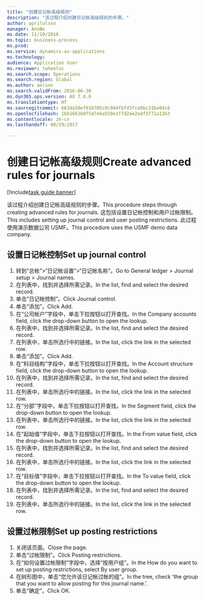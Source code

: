 ```yaml
--- 
title: "创建日记帐高级规则"
description: "该过程介绍创建日记帐高级规则的步骤。"
author: aprilolson
manager: AnnBe
ms.date: 11/10/2016
ms.topic: business-process
ms.prod: 
ms.service: dynamics-ax-applications
ms.technology: 
audience: Application User
ms.reviewer: twheeloc
ms.search.scope: Operations
ms.search.region: Global
ms.author: aolson
ms.search.validFrom: 2016-06-30
ms.dyn365.ops.version: AX 7.0.0
ms.translationtype: HT
ms.sourcegitcommit: 663da58ef01b705c0c984fbfd3fce8bc31be04c6
ms.openlocfilehash: 1bb1663b0f5d7e6a550e1ffd2ee2edf3771a13b3
ms.contentlocale: zh-cn
ms.lasthandoff: 08/29/2017

---
```

# <a name="create-advanced-rules-for-journals"></a><span data-ttu-id="60d7f-103">创建日记帐高级规则</span><span class="sxs-lookup"><span data-stu-id="60d7f-103">Create advanced rules for journals</span></span>

[!include[task guide banner](../../includes/task-guide-banner.md)]

<span data-ttu-id="60d7f-104">该过程介绍创建日记帐高级规则的步骤。</span><span class="sxs-lookup"><span data-stu-id="60d7f-104">This procedure steps through creating advanced rules for journals.</span></span> <span data-ttu-id="60d7f-105">这包括设置日记帐控制和用户过帐限制。</span><span class="sxs-lookup"><span data-stu-id="60d7f-105">This includes setting up journal control and user posting restrictions.</span></span> <span data-ttu-id="60d7f-106">此过程使用演示数据公司 USMF。</span><span class="sxs-lookup"><span data-stu-id="60d7f-106">This procedure uses the USMF demo data company.</span></span>


## <a name="set-up-journal-control"></a><span data-ttu-id="60d7f-107">设置日记帐控制</span><span class="sxs-lookup"><span data-stu-id="60d7f-107">Set up journal control</span></span>
1. <span data-ttu-id="60d7f-108">转到“总帐”>“日记帐设置”>“日记帐名称”。</span><span class="sxs-lookup"><span data-stu-id="60d7f-108">Go to General ledger > Journal setup > Journal names.</span></span>
2. <span data-ttu-id="60d7f-109">在列表中，找到并选择所需记录。</span><span class="sxs-lookup"><span data-stu-id="60d7f-109">In the list, find and select the desired record.</span></span>
3. <span data-ttu-id="60d7f-110">单击“日记帐控制”。</span><span class="sxs-lookup"><span data-stu-id="60d7f-110">Click Journal control.</span></span>
4. <span data-ttu-id="60d7f-111">单击“添加”。</span><span class="sxs-lookup"><span data-stu-id="60d7f-111">Click Add.</span></span>
5. <span data-ttu-id="60d7f-112">在“公司帐户”字段中，单击下拉按钮以打开查找。</span><span class="sxs-lookup"><span data-stu-id="60d7f-112">In the Company accounts field, click the drop-down button to open the lookup.</span></span>
6. <span data-ttu-id="60d7f-113">在列表中，找到并选择所需记录。</span><span class="sxs-lookup"><span data-stu-id="60d7f-113">In the list, find and select the desired record.</span></span>
7. <span data-ttu-id="60d7f-114">在列表中，单击所选行中的链接。</span><span class="sxs-lookup"><span data-stu-id="60d7f-114">In the list, click the link in the selected row.</span></span>
8. <span data-ttu-id="60d7f-115">单击“添加”。</span><span class="sxs-lookup"><span data-stu-id="60d7f-115">Click Add.</span></span>
9. <span data-ttu-id="60d7f-116">在“科目结构”字段中，单击下拉按钮以打开查找。</span><span class="sxs-lookup"><span data-stu-id="60d7f-116">In the Account structure field, click the drop-down button to open the lookup.</span></span>
10. <span data-ttu-id="60d7f-117">在列表中，找到并选择所需记录。</span><span class="sxs-lookup"><span data-stu-id="60d7f-117">In the list, find and select the desired record.</span></span>
11. <span data-ttu-id="60d7f-118">在列表中，单击所选行中的链接。</span><span class="sxs-lookup"><span data-stu-id="60d7f-118">In the list, click the link in the selected row.</span></span>
12. <span data-ttu-id="60d7f-119">在“分部”字段中，单击下拉按钮以打开查找。</span><span class="sxs-lookup"><span data-stu-id="60d7f-119">In the Segment field, click the drop-down button to open the lookup.</span></span>
13. <span data-ttu-id="60d7f-120">在列表中，单击所选行中的链接。</span><span class="sxs-lookup"><span data-stu-id="60d7f-120">In the list, click the link in the selected row.</span></span>
14. <span data-ttu-id="60d7f-121">在“起始值”字段中，单击下拉按钮以打开查找。</span><span class="sxs-lookup"><span data-stu-id="60d7f-121">In the From value field, click the drop-down button to open the lookup.</span></span>
15. <span data-ttu-id="60d7f-122">在列表中，找到并选择所需记录。</span><span class="sxs-lookup"><span data-stu-id="60d7f-122">In the list, find and select the desired record.</span></span>
16. <span data-ttu-id="60d7f-123">在列表中，单击所选行中的链接。</span><span class="sxs-lookup"><span data-stu-id="60d7f-123">In the list, click the link in the selected row.</span></span>
17. <span data-ttu-id="60d7f-124">在“目标值”字段中，单击下拉按钮以打开查找。</span><span class="sxs-lookup"><span data-stu-id="60d7f-124">In the To value field, click the drop-down button to open the lookup.</span></span>
18. <span data-ttu-id="60d7f-125">在列表中，找到并选择所需记录。</span><span class="sxs-lookup"><span data-stu-id="60d7f-125">In the list, find and select the desired record.</span></span>
19. <span data-ttu-id="60d7f-126">在列表中，单击所选行中的链接。</span><span class="sxs-lookup"><span data-stu-id="60d7f-126">In the list, click the link in the selected row.</span></span>

## <a name="set-up-posting-restrictions"></a><span data-ttu-id="60d7f-127">设置过帐限制</span><span class="sxs-lookup"><span data-stu-id="60d7f-127">Set up posting restrictions</span></span>
1. <span data-ttu-id="60d7f-128">关闭该页面。</span><span class="sxs-lookup"><span data-stu-id="60d7f-128">Close the page.</span></span>
2. <span data-ttu-id="60d7f-129">单击“过帐限制”。</span><span class="sxs-lookup"><span data-stu-id="60d7f-129">Click Posting restrictions.</span></span>
3. <span data-ttu-id="60d7f-130">在“如何设置过帐限制”字段中，选择“按用户组”。</span><span class="sxs-lookup"><span data-stu-id="60d7f-130">In the How do you want to set up posting restrictions, select By user group.</span></span>
4. <span data-ttu-id="60d7f-131">在树形图中，单击“您允许该日记帐过帐的组”。</span><span class="sxs-lookup"><span data-stu-id="60d7f-131">In the tree, check 'the group that you want to allow posting for this journal name.'.</span></span>
5. <span data-ttu-id="60d7f-132">单击“确定”。</span><span class="sxs-lookup"><span data-stu-id="60d7f-132">Click OK.</span></span>


